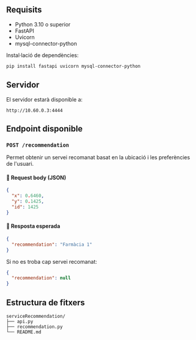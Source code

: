 ## Requisits

- Python 3.10 o superior
- FastAPI
- Uvicorn
- mysql-connector-python

Instal·lació de dependències:

```bash
pip install fastapi uvicorn mysql-connector-python
```

## Servidor

El servidor estarà disponible a:

```
http://10.60.0.3:4444
```

## Endpoint disponible

### `POST /recommendation`

Permet obtenir un servei recomanat basat en la ubicació i les preferències de l'usuari.

#### 🔸 Request body (JSON)

```json
{
  "x": 0.6460,
  "y": 0.1425,
  "id": 1425
}
```

#### 🔸 Resposta esperada

```json
{
  "recommendation": "Farmàcia 1"
}
```

Si no es troba cap servei recomanat:

```json
{
  "recommendation": null
}
```

## Estructura de fitxers

```
serviceRecommendation/
├── api.py                
├── recommendation.py     
└── README.md             
```